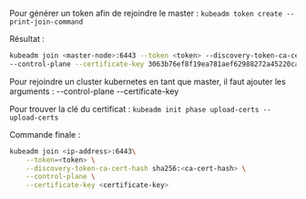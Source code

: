 Pour générer un token afin de rejoindre le master : 
`kubeadm token create --print-join-command`

Résultat :
```bash
kubeadm join <master-node>:6443 --token <token> --discovery-token-ca-cert-hash <ca-cert-hash> 
--control-plane --certificate-key 3063b76ef8f19ea781aef62988272a45220ca8e65799cfdac4e9483aa721c7a0
```

Pour rejoindre un cluster kubernetes en tant que master, il faut ajouter les arguments : --control-plane --certificate-key <certificate-key>

Pour trouver la clé du certificat : 
`kubeadm init phase upload-certs --upload-certs`


Commande finale :

```bash
kubeadm join <ip-address>:6443\
    --token=<token> \
    --discovery-token-ca-cert-hash sha256:<ca-cert-hash> \
    --control-plane \
    --certificate-key <certificate-key>
```

